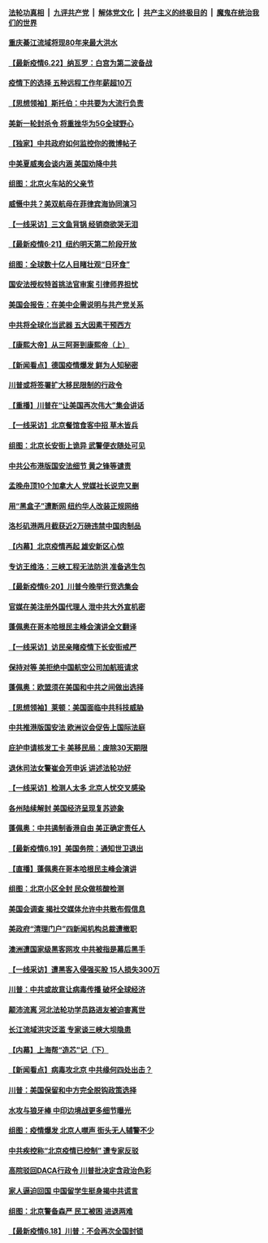 

####  [法轮功真相](../../../../basic/blob/master/README.md?t=06222059) &nbsp;|&nbsp; [九评共产党](../../../../9ping.md/blob/master/README.md?t=06222059) &nbsp;|&nbsp; [解体党文化](../../../../jtdwh.md/blob/master/README.md?t=06222059)  &nbsp;|&nbsp; [共产主义的终极目的](../../../../gczydzjmd.md/blob/master/README.md?t=06222059) &nbsp;|&nbsp; [魔鬼在统治我们的世界](../../../../mgztzwmdsj.md/blob/master/README.md?t=06222059) 

#### [重庆綦江流域将现80年来最大洪水](../pages/nf4514/n12203735.md?t=06222059) 

#### [【最新疫情6.22】纳瓦罗：白宫为第二波备战](../pages/nf4514/n12199354.md?t=06222059) 

#### [疫情下的选择 五种远程工作年薪超10万](../pages/nf4514/n12190408.md?t=06222059) 

#### [【思想领袖】斯托伯：中共要为大流行负责](../pages/nf4514/n12115529.md?t=06222059) 

#### [美新一轮封杀令 将重挫华为5G全球野心](../pages/nf4514/n12202488.md?t=06222059) 

#### [【独家】中共政府如何监控你的微博帖子](../pages/nf4514/n12192234.md?t=06222059) 

#### [中美夏威夷会谈内涵 美国劝降中共](../pages/nf4514/n12202579.md?t=06222059) 

#### [组图：北京火车站的父亲节](../pages/nf4514/n12202250.md?t=06222059) 

#### [威慑中共？美双航母在菲律宾海协同演习](../pages/nf4514/n12202399.md?t=06222059) 

#### [【一线采访】三文鱼背锅 经销商欲哭无泪](../pages/nf4514/n12202308.md?t=06222059) 

#### [【最新疫情6·21】纽约明天第二阶段开放](../pages/nf4514/n12196332.md?t=06222059) 

#### [组图：全球数十亿人目睹壮观“日环食”](../pages/nf4514/n12202171.md?t=06222059) 

#### [国安法授权特首挑法官审案 引律师界担忧](../pages/nf4514/n12202121.md?t=06222059) 

#### [美国会报告：在美中企需说明与共产党关系](../pages/nf4514/n12199133.md?t=06222059) 

#### [中共将全球化当武器 五大因素干预西方](../pages/nf4514/n12186089.md?t=06222059) 

#### [【康熙大帝】从三阿哥到康熙帝（上）](../pages/nf4514/n12130110.md?t=06222059) 

#### [【新闻看点】德国疫情爆发 鲜为人知秘密](../pages/nf4514/n12200936.md?t=06222059) 

#### [川普或将签署扩大移民限制的行政令](../pages/nf4514/n12201017.md?t=06222059) 

#### [【重播】川普在“让美国再次伟大”集会讲话](../pages/nf4514/n12199351.md?t=06222059) 

#### [【一线采访】北京餐馆食客中招 草木皆兵](../pages/nf4514/n12200863.md?t=06222059) 

#### [组图：北京长安街上诡异 武警便衣随处可见](../pages/nf4514/n12200681.md?t=06222059) 

#### [中共公布港版国安法细节 黄之锋等谴责](../pages/nf4514/n12200535.md?t=06222059) 

#### [孟晚舟顶10个加拿大人 党媒社长说完又删](../pages/nf4514/n12200398.md?t=06222059) 

#### [用“黑盒子”遭断网   纽约华人改装正规网络](../pages/nf4514/n12199538.md?t=06222059) 

#### [洛杉矶港两月截获近2万磅违禁中国肉制品](../pages/nf4514/n12199208.md?t=06222059) 

#### [【内幕】北京疫情再起 雄安新区心惊](../pages/nf4514/n12195087.md?t=06222059) 

#### [专访王维洛：三峡工程无法防洪 准备逃生包](../pages/nf4514/n12199884.md?t=06222059) 

#### [【最新疫情6·20】川普今晚举行竞选集会](../pages/nf4514/n12199376.md?t=06222059) 

#### [官媒在美注册外国代理人 泄中共大外宣机密](../pages/nf4514/n12199534.md?t=06222059) 

#### [蓬佩奥在哥本哈根民主峰会演讲全文翻译](../pages/nf4514/n12199290.md?t=06222059) 

#### [【一线采访】访民亲睹疫情下长安街戒严](../pages/nf4514/n12199890.md?t=06222059) 

#### [保持对等 美拒绝中国航空公司加航班请求](../pages/nf4514/n12199377.md?t=06222059) 

#### [蓬佩奥：欧盟须在美国和中共之间做出选择](../pages/nf4514/n12199184.md?t=06222059) 

#### [【思想领袖】莱顿：美国面临中共科技威胁](../pages/nf4514/n12033930.md?t=06222059) 

#### [中共推港版国安法 欧洲议会促告上国际法庭](../pages/nf4514/n12199257.md?t=06222059) 

#### [庇护申请核发工卡 美移民局：废除30天期限](../pages/nf4514/n12199178.md?t=06222059) 

#### [退休司法女警崔会芳申诉 讲述法轮功好](../pages/nf4514/n12198985.md?t=06222059) 

#### [【一线采访】检测人太多 北京人忧交叉感染](../pages/nf4514/n12198738.md?t=06222059) 

#### [各州陆续解封 美国经济呈现复苏迹象](../pages/nf4514/n12198923.md?t=06222059) 

#### [蓬佩奥：中共遏制香港自由 美正确定责任人](../pages/nf4514/n12198814.md?t=06222059) 

#### [【最新疫情6.19】美国务院：通知世卫退出](../pages/nf4514/n12196803.md?t=06222059) 

#### [【直播】蓬佩奥在哥本哈根民主峰会演讲](../pages/nf4514/n12198355.md?t=06222059) 

#### [组图：北京小区全封 民众做核酸检测](../pages/nf4514/n12198180.md?t=06222059) 

#### [美国会调查 揭社交媒体允许中共散布假信息](../pages/nf4514/n12198310.md?t=06222059) 

#### [美政府“清理门户”四新闻机构总裁遭撤职](../pages/nf4514/n12198300.md?t=06222059) 

#### [澳洲遭国家级黑客网攻 中共被指是幕后黑手](../pages/nf4514/n12197232.md?t=06222059) 

#### [【一线采访】遭黑客入侵强买股 15人损失300万](../pages/nf4514/n12193945.md?t=06222059) 

#### [川普：中共或故意让病毒传播 破坏全球经济](../pages/nf4514/n12196283.md?t=06222059) 

#### [颠沛流离 河北法轮功学员路进友被迫害离世](../pages/nf4514/n12195250.md?t=06222059) 

#### [长江流域洪灾泛滥 专家谈三峡大坝隐患](../pages/nf4514/n12196081.md?t=06222059) 

#### [【内幕】上海帮“造芯”记（下）](../pages/nf4514/n12159014.md?t=06222059) 

#### [【新闻看点】病毒攻北京 中共缘何四处出击？](../pages/nf4514/n12196497.md?t=06222059) 

#### [川普：美国保留和中方完全脱钩政策选择](../pages/nf4514/n12196511.md?t=06222059) 

#### [水攻与狼牙棒 中印边境战更多细节曝光](../pages/nf4514/n12196307.md?t=06222059) 

#### [组图：疫情爆发 北京人噤声 街头无人辅警不少](../pages/nf4514/n12195600.md?t=06222059) 

#### [中共疾控称“北京疫情已控制” 遭专家反驳](../pages/nf4514/n12196120.md?t=06222059) 

#### [高院驳回DACA行政令 川普批决定含政治色彩](../pages/nf4514/n12195892.md?t=06222059) 

#### [家人逼迫回国 中国留学生挺身揭中共谎言](../pages/nf4514/n12195569.md?t=06222059) 

#### [组图：北京警备森严 民工被困 进退两难](../pages/nf4514/n12195180.md?t=06222059) 

#### [【最新疫情6.18】川普：不会再次全国封锁](../pages/nf4514/n12193644.md?t=06222059) 

